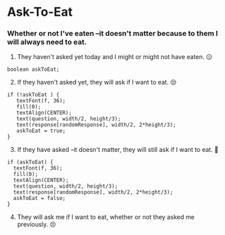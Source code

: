 # Ask-To-Eat
### Whether or not I've eaten –it doesn't matter because to them I will always need to eat.
 
 1. They haven't asked yet today and I might or might not have eaten. :expressionless:
 ```
 boolean askToEat;
 ```
 
 2. If they haven't asked yet, they will ask if I want to eat. :unamused:
 ```
 if (!askToEat ) {
    textFont(f, 36);
    fill(0);
    textAlign(CENTER);
    text(question, width/2, height/3);
    text(response[randomResponse], width/2, 2*height/3);
    askToEat = true;
 }
 ```
 
 3. If they have asked –it doesn't matter, they will still ask if I want to eat. :grimacing:
  ```
  if (askToEat) {
    textFont(f, 36);
    fill(0);
    textAlign(CENTER);
    text(question, width/2, height/3);
    text(response[randomResponse], width/2, 2*height/3);
    askToEat = false;
  }
  ```
 
 4. They will ask me if I want to eat, whether or not they asked me previously. :persevere:

 

